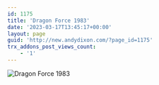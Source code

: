 ```yaml
---
id: 1175
title: 'Dragon Force 1983'
date: '2023-03-17T13:45:17+00:00'
layout: page
guid: 'http://new.andydixon.com/?page_id=1175'
trx_addons_post_views_count:
    - '1'
---
```


![Dragon Force 1983](https://i0.wp.com/assets.g8x2.ldn.idrivee2-23.com/posters/Dragon%20Force%201983%2001.jpg?w=1200&ssl=1 "Dragon Force 1983")